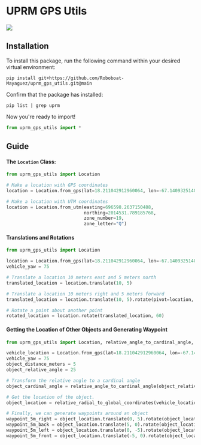 # UPRM GPS Utils

[![](https://github.com/Roboboat-Mayaguez/uprm_gps_utils/actions/workflows/python-package-3.10.yml/badge.svg)](https://github.com/Roboboat-Mayaguez/uprm_gps_utils/actions/workflows/python-package-3.10.yml)

## Installation
To install this package, run the following command within your desired virtual environment:
```shellssss
pip install git+https://github.com/Roboboat-Mayaguez/uprm_gps_utils.git@main
```
Confirm that the package has installed:
```shell
pip list | grep uprm
```

Now you're ready to import!
```python
from uprm_gps_utils import *
```

## Guide

#### The `Location` Class:
```python
from uprm_gps_utils import Location

# Make a location with GPS coordinates
location = Location.from_gps(lat=18.211042912960064, lon=-67.14093251407316)

# Make a location with UTM coordinates
location = Location.from_utm(easting=696598.2637150488,
                             northing=2014531.789185768,
                             zone_number=19,
                             zone_letter="Q")
```

#### Translations and Rotations
```python
from uprm_gps_utils import Location

location = Location.from_gps(lat=18.211042912960064, lon=-67.14093251407316)
vehicle_yaw = 75

# Translate a location 10 meters east and 5 meters north
translated_location = location.translate(10, 5)

# Translate a location 10 meters right and 5 meters forward
translated_location = location.translate(10, 5).rotate(pivot=location, angle_cw_deg=vehicle_yaw)

# Rotate a point about another point
rotated_location = location.rotate(translated_location, 60)
```

#### Getting the Location of Other Objects and Generating Waypoint
```python
from uprm_gps_utils import Location, relative_angle_to_cardinal_angle, relative_radial_to_global_coordinates

vehicle_location = Location.from_gps(lat=18.211042912960064, lon=-67.14093251407316)
vehicle_yaw = 75
object_distance_meters = 5
object_relative_angle = 25

# Transform the relative angle to a cardinal angle
object_cardinal_angle = relative_angle_to_cardinal_angle(object_relative_angle, vehicle_yaw)

# Get the location of the object.
object_location = relative_radial_to_global_coordinates(vehicle_location, object_distance_meters, object_cardinal_angle)

# Finally, we can generate waypoints around an object
waypoint_5m_right = object_location.translate(0, 5).rotate(object_location, vehicle_yaw)
waypoint_5m_back = object_location.translate(5, 0).rotate(object_location, vehicle_yaw)
waypoint_5m_left = object_location.translate(0, -5).rotate(object_location, vehicle_yaw)
waypoint_5m_front = object_location.translate(-5, 0).rotate(object_location, vehicle_yaw)
```